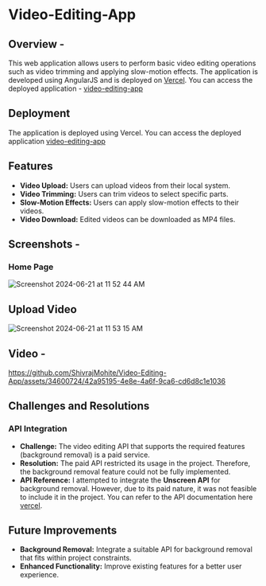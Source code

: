 # Video-Editing-App

## Overview -

<p>
This web application allows users to perform basic video editing operations such as video trimming and applying slow-motion effects. The application is developed using AngularJS and is deployed on <a href="https://vercel.com/">Vercel</a>. You can access the deployed application - <a href="https://video-editing-app.vercel.app/">video-editing-app</a>
</p>

## Deployment
The application is deployed using Vercel. You can access the deployed application <a href="https://video-editing-app.vercel.app/">video-editing-app</a>

## Features
<ul>
  <li><strong> Video Upload:</strong> Users can upload videos from their local system.</li>
  <li><strong> Video Trimming:</strong> Users can trim videos to select specific parts.</li>
  <li><strong> Slow-Motion Effects:</strong> Users can apply slow-motion effects to their videos.</li>
  <li><strong> Video Download:</strong> Edited videos can be downloaded as MP4 files.</li>
</ul>

## Screenshots -
### Home Page
![Screenshot 2024-06-21 at 11 52 44 AM](https://github.com/ShivrajMohite/Video-Editing-App/assets/34600724/0feb7b19-3cff-409e-8ede-9aee331051b7)

## Upload Video
![Screenshot 2024-06-21 at 11 53 15 AM](https://github.com/ShivrajMohite/Video-Editing-App/assets/34600724/e8187222-0818-4f73-b395-c1dbadf70c7f)

## Video -
https://github.com/ShivrajMohite/Video-Editing-App/assets/34600724/42a95195-4e8e-4a6f-9ca6-cd6d8c1e1036



## Challenges and Resolutions
### API Integration
<ul>
  <li>
    <strong>Challenge:</strong> The video editing API that supports the required features (background removal) is a paid service.
  </li>
  <li>
    <strong>Resolution:</strong> The paid API restricted its usage in the project. Therefore, the background removal feature could not be fully implemented.
  </li>
  <li>
    <strong>API Reference:</strong> I attempted to integrate the <strong>Unscreen API</strong> for background removal. However, due to its paid nature, it was not feasible to include it in the project. You can refer to the API documentation here <a href="https://vercel.com/">vercel</a>.
  </li>
</ul>

## Future Improvements
<ul>
  <li>
    <strong>Background Removal:</strong> Integrate a suitable API for background removal that fits within project constraints.
  </li>
  <li>
    <strong>Enhanced Functionality:</strong> Improve existing features for a better user experience.
  </li>
</ul>






